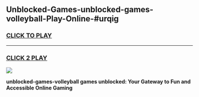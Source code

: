 
## Unblocked-Games-unblocked-games-volleyball-Play-Online-#urqig
<h3>
<a href="https://premium.freeplayer.one?title=unblocked-games-volleyball&ref=27F">CLICK TO PLAY</a></h3>
<hr>

<h3>
<a href="https://premium.freeplayer.one?title=unblocked-games-volleyball&ref=27F">CLICK 2 PLAY</a>
  
</h3>

<a href="https://premium.freeplayer.one?title=unblocked-games-volleyball&ref=27F"><img src="https://clearcache.store/games.png"></a>


**unblocked-games-volleyball games unblocked: Your Gateway to Fun and Accessible Online Gaming**
